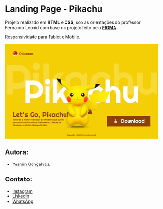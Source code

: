 # **Landing Page - Pikachu**

Projeto realizado em **HTML** e **CSS**, sob as orientações do professor Fernando Leonid com base no projeto feito pelo [**FIGMA**](https://www.figma.com/file/KeKPzzFJTK7hrSb2SJ47W2/youtube--pikachu?node-id=0%3A1).

Responsividade para Tablet e Mobile.

![Imagem do site](./img/DESKTOP.png)

Autora:
-
- [Yasmin Gonçalves.](https://yasmingcv.github.io/portfolio/)

Contato:
-
- [Instagram](https://www.instagram.com/yasmingcv/)
- [Linkedin](https://www.linkedin.com/in/yasmin-gon%C3%A7alves-023115246/)
- [WhatsApp](https://api.whatsapp.com/send?phone=5511948303519&text=Ol%C3%A1!%20Peguei%20seu%20n%C3%BAmero%20no%20GitHub!)